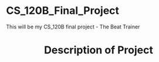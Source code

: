 # CS_120B_Final_Project
This will be my CS_120B final project - The Beat Trainer

<h1 style="text-align:center;">Description of Project</h1>

